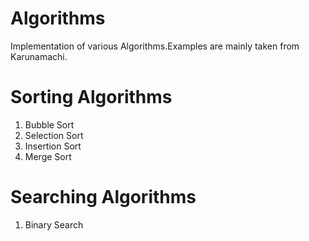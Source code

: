 # Algorithms
Implementation of various Algorithms.Examples are mainly taken from Karunamachi.

Sorting Algorithms
=====================================
1. Bubble Sort
2. Selection Sort
3. Insertion Sort
4. Merge Sort

Searching Algorithms
=====================================
1. Binary Search
